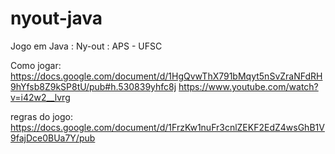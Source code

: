 # nyout-java
Jogo em Java : Ny-out : APS - UFSC

Como jogar:
https://docs.google.com/document/d/1HgQvwThX791bMqyt5nSvZraNFdRH9hYfsb8Z9kSP8tU/pub#h.530839yhfc8j
https://www.youtube.com/watch?v=i42w2__lvrg

regras do jogo:
https://docs.google.com/document/d/1FrzKw1nuFr3cnlZEKF2EdZ4wsGhB1V9fajDce0BUa7Y/pub
